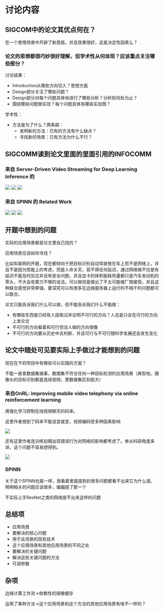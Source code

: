 # 讨论内容

## SIGCOM中的论文其优点何在？

在一个使用场景中开辟了新思路，并且效果很好，这是决定性因素么？

### 论文的思想都很巧妙很好理解，但学术性从何体现？应该重点关注哪些部分？

讨论结果：  

* Introduction从哪些方向切入？思想方面
* Design部分关注了哪些问题？
* Design部分对每个问题具体地进行了哪些分析？分析到何处为止？
* 围绕哪些问题做实验？每个问题具体有哪些实验图？

学术性：

* 方法是为了什么？两条路：
  * 发明新的方法：已有的方法有什么缺点？
  * 寻找新的场景：已有方法为什么不行？

## SIGCOMM读到论文里面的里面引用的INFOCOMM

### 来自 Server-Driven Video Streaming for Deep Learning Inference 的

![](1.png)
![](2.png)
![](3.png)

### 来自 SPINN 的 Related Work

![](4.png)
![](5.png)
![](6.png)

## 开题中想到的问题

实际的应用场景都是论文里自己找的？

应用场景应该如何寻找？

比如车联网的开题，现在都倾向于把目标识别自动驾驶放在车上而不是网络上，并且不是因为性能上的考虑，而是人命关天，容不得任何延迟，通过网络做不仅是有延迟不能及时反应并且有安全问题，并且显卡的体积能耗热量都只是汽车发动机的零头，不大会有算力不够的说法，可以做但是做出了不太可能被厂商接受。并且这种联合感觉非常牵强，要深究可以有很多在边缘服务器上运行的不相干的问题都可以联合。

论文只能告诉我们什么可以做，但不能告诉我们什么不能做：
* 有哪些东西是已经有人探索过并证明不可行的方向？人总是只会在可行的方向上发论文
* 不可行的方向看着和可行但没人做的方向很像
* 不可行的方向要从历史中去判断，并且可行与不可行随科学发展还会发生变化

## 论文中随处可见要实际上手做过才能想到的问题

现在在干的项目中有哪些可以实践的方面？

不能一直拿数据集搞事，数据集不符合任何一种目标检测的应用场景（典型地，摄像头的目标识别都是连续视频，更数据集区别挺大）

### 来自OnRL: improving mobile video telephony via online reinforcement learning

用强化学习控制在线视频聊天的码率。

这里作者想到了码率不能说变就变，视频编码受多种因素影响

![](a1.png)

还有这里作者连训练初期出现错误行为对网络的影响都考虑了。单从科研角度来讲，这个问题不容易想得到。

![](a1.png)

### SPINN

关于这个SPINN也是一样，我看着里面提到的很多问题都看不出来它为什么提，明明相关的问题应该很多，偏偏提了那一个

不实际上手ResNet之类的网络提不出来这样的问题

## 总结项

* 应用场景
* 要解决的核心问题
* 用于此场景的现有技术
* 这个应用场景和其他应用场景的不同之处
* 要解决的关键问题
* 解决这些关键问题的方法
* 可调参数

## 杂项

边缘计算工作流->依赖性的镜像缓存

运用了某种方法->这个应用场景和这个方法的其他应用场景有啥不一样的？
